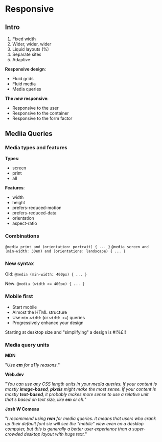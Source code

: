 # Responsive

## Intro

1. Fixed width
2. Wider, wider, wider
3. Liquid layouts (%)
4. Separate sites
5. Adaptive

**Responsive design**:

- Fluid grids
- Fluid media
- Media queries

**The _new_ responsive**:

- Responsive to the user
- Responsive to the container
- Responsive to the form factor

## Mediia Queries

### Media types and features

**Types**:

- screen
- print
- all

**Features**:

- width
- height
- prefers-reduced-motion
- prefers-reduced-data
- orientation
- aspect-ratio

### Combinations

`@media print and (orientation: portrait) { ... }`
`@media screen and (min-width: 30em) and (orientations: landscape) { ... }`

### New syntax

Old: `@media (min-width: 400px) { ... }`

New: `@media (width >= 400px) { ... }`

### Mobile first

- Start mobile
- Almost the HTML structure
- Use `min-width` (or `width >=`) queries
- Progressively enhance your design

Starting at desktop size and "simplifying" a design is #!%£!!

### Media query units

**MDN**

"_Use **em** for a11y reasons._"

**Web.dev**

"_You can use any CSS length units in your media queries. If your content is mostly **image-based**, **pixels** might make the most sense. If your content is mostly **text-based**, it probably makes more sense to use a relative unit that's based on text size, like **em** or ch._"

**Josh W Comeau**

"_I recommend using **rem** for media queries. It means that users who crank up their default font sie will see the "mobile" view even on a desktop computer, but this is generally a better user experience than a super-crowded desktop layout with huge text._"
